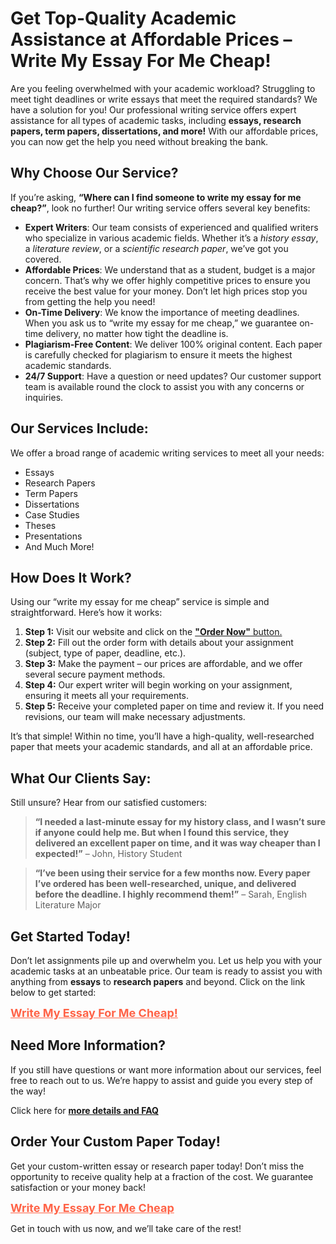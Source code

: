 <h1>Get Top-Quality Academic Assistance at Affordable Prices – Write My Essay For Me Cheap!</h1>

<p>Are you feeling overwhelmed with your academic workload? Struggling to meet tight deadlines or write essays that meet the required standards? We have a solution for you! Our professional writing service offers expert assistance for all types of academic tasks, including <strong>essays, research papers, term papers, dissertations, and more!</strong> With our affordable prices, you can now get the help you need without breaking the bank. </p>

<h2>Why Choose Our Service?</h2>

<p>If you’re asking, <strong>“Where can I find someone to write my essay for me cheap?”</strong>, look no further! Our writing service offers several key benefits:</p>

<ul>
  <li><strong>Expert Writers</strong>: Our team consists of experienced and qualified writers who specialize in various academic fields. Whether it’s a <em>history essay</em>, a <em>literature review</em>, or a <em>scientific research paper</em>, we’ve got you covered.</li>
  <li><strong>Affordable Prices</strong>: We understand that as a student, budget is a major concern. That’s why we offer highly competitive prices to ensure you receive the best value for your money. Don’t let high prices stop you from getting the help you need!</li>
  <li><strong>On-Time Delivery</strong>: We know the importance of meeting deadlines. When you ask us to “write my essay for me cheap,” we guarantee on-time delivery, no matter how tight the deadline is.</li>
  <li><strong>Plagiarism-Free Content</strong>: We deliver 100% original content. Each paper is carefully checked for plagiarism to ensure it meets the highest academic standards.</li>
  <li><strong>24/7 Support</strong>: Have a question or need updates? Our customer support team is available round the clock to assist you with any concerns or inquiries.</li>
</ul>

<h2>Our Services Include:</h2>

<p>We offer a broad range of academic writing services to meet all your needs:</p>

<ul>
  <li>Essays</li>
  <li>Research Papers</li>
  <li>Term Papers</li>
  <li>Dissertations</li>
  <li>Case Studies</li>
  <li>Theses</li>
  <li>Presentations</li>
  <li>And Much More!</li>
</ul>

<h2>How Does It Work?</h2>

<p>Using our “write my essay for me cheap” service is simple and straightforward. Here’s how it works:</p>

<ol>
  <li><strong>Step 1:</strong> Visit our website and click on the <a href="https://tinyurl.com/topessay?keyword=write+my+essay+for+me+cheap"><strong>"Order Now"</strong> button.</a></li>
  <li><strong>Step 2:</strong> Fill out the order form with details about your assignment (subject, type of paper, deadline, etc.).</li>
  <li><strong>Step 3:</strong> Make the payment – our prices are affordable, and we offer several secure payment methods.</li>
  <li><strong>Step 4:</strong> Our expert writer will begin working on your assignment, ensuring it meets all your requirements.</li>
  <li><strong>Step 5:</strong> Receive your completed paper on time and review it. If you need revisions, our team will make necessary adjustments.</li>
</ol>

<p>It’s that simple! Within no time, you’ll have a high-quality, well-researched paper that meets your academic standards, and all at an affordable price.</p>

<h2>What Our Clients Say:</h2>

<p>Still unsure? Hear from our satisfied customers:</p>

<blockquote>
  <p><strong>“I needed a last-minute essay for my history class, and I wasn’t sure if anyone could help me. But when I found this service, they delivered an excellent paper on time, and it was way cheaper than I expected!”</strong> – John, History Student</p>
</blockquote>

<blockquote>
  <p><strong>“I’ve been using their service for a few months now. Every paper I’ve ordered has been well-researched, unique, and delivered before the deadline. I highly recommend them!”</strong> – Sarah, English Literature Major</p>
</blockquote>

<h2>Get Started Today!</h2>

<p>Don’t let assignments pile up and overwhelm you. Let us help you with your academic tasks at an unbeatable price. Our team is ready to assist you with anything from <strong>essays</strong> to <strong>research papers</strong> and beyond. Click on the link below to get started:</p>

<p><a href="https://tinyurl.com/topessay?keyword=write+my+essay+for+me+cheap" style="font-size: 18px; font-weight: bold; color: #ff6347;">Write My Essay For Me Cheap!</a></p>

<h2>Need More Information?</h2>

<p>If you still have questions or want more information about our services, feel free to reach out to us. We’re happy to assist and guide you every step of the way!</p>

<p>Click here for <a href="https://tinyurl.com/topessay?keyword=write+my+essay+for+me+cheap"><strong>more details and FAQ</strong></a></p>

<h2>Order Your Custom Paper Today!</h2>

<p>Get your custom-written essay or research paper today! Don’t miss the opportunity to receive quality help at a fraction of the cost. We guarantee satisfaction or your money back!</p>

<p><a href="https://tinyurl.com/topessay?keyword=write+my+essay+for+me+cheap" style="font-size: 18px; font-weight: bold; color: #ff6347;">Write My Essay For Me Cheap</a></p>

<p>Get in touch with us now, and we’ll take care of the rest!</p>
